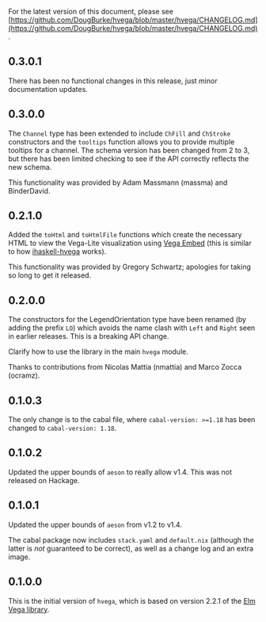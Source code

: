 For the latest version of this document, please see
[https://github.com/DougBurke/hvega/blob/master/hvega/CHANGELOG.md](https://github.com/DougBurke/hvega/blob/master/hvega/CHANGELOG.md).

## 0.3.0.1

There has been no functional changes in this release, just minor
documentation updates.

## 0.3.0.0

The `Channel` type has been extended to include `ChFill` and `ChStroke`
constructors and the `tooltips` function allows you to provide
multiple tooltips for a channel. The schema version has been changed
from 2 to 3, but there has been limited checking to see if the API
correctly reflects the new schema.

This functionality was provided by Adam Massmann (massma) and
BinderDavid.

## 0.2.1.0

Added the `toHtml` and `toHtmlFile` functions which create the necessary
HTML to view the  Vega-Lite visualization using
[Vega Embed](https://vega.github.io/vega-lite/usage/embed.html)
(this is similar to how
[ihaskell-hvega](https://hackage.haskell.org/package/ihaskell-hvega)
works).

This functionality was provided by Gregory Schwartz; apologies for
taking so long to get it released.

## 0.2.0.0

The constructors for the LegendOrientation type have been renamed (by
adding the prefix `LO`) which avoids the name clash with `Left` and `Right`
seen in earlier releases. This is a breaking API change.

Clarify how to use the library in the main `hvega` module.

Thanks to contributions from Nicolas Mattia (nmattia) and Marco Zocca (ocramz).

## 0.1.0.3

The only change is to the cabal file, where `cabal-version: >=1.18` has
been changed to `cabal-version: 1.18`.

## 0.1.0.2

Updated the upper bounds of `aeson` to really allow v1.4. This was not
released on Hackage.

## 0.1.0.1

Updated the upper bounds of `aeson` from v1.2 to v1.4.

The cabal package now includes `stack.yaml` and `default.nix` (although
the latter is *not* guaranteed to be correct), as well as a
change log and an extra image.

## 0.1.0.0

This is the initial version of `hvega`, which is based on
version 2.2.1 of the
[Elm Vega library](http://package.elm-lang.org/packages/gicentre/elm-vega/2.2.1/VegaLite).
